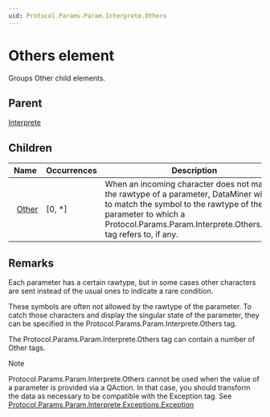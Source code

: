 ```yaml
---
uid: Protocol.Params.Param.Interprete.Others
---
```


# Others element

Groups Other child elements.

## Parent

[Interprete](xref:Protocol.Params.Param.Interprete)

## Children

|Name|Occurrences|Description|
|--- |--- |--- |
|&nbsp;&nbsp;[Other](xref:Protocol.Params.Param.Interprete.Others.Other)|[0, *]|When an incoming character does not match the rawtype of a parameter, DataMiner will try to match the symbol to the rawtype of the parameter to which a Protocol.Params.Param.Interprete.Others.Other tag refers to, if any.|

## Remarks

Each parameter has a certain rawtype, but in some cases other characters are sent instead of the usual ones to indicate a rare condition.

These symbols are often not allowed by the rawtype of the parameter. To catch those characters and display the singular state of the parameter, they can be specified in the Protocol.Params.Param.Interprete.Others tag.

The Protocol.Params.Param.Interprete.Others tag can contain a number of Other tags.

> [!NOTE]
> Protocol.Params.Param.Interprete.Others cannot be used when the value of a parameter is provided via a QAction. In that case, you should transform the data as necessary to be compatible with the Exception tag. See [Protocol.Params.Param.Interprete.Exceptions.Exception](xref:Protocol.Params.Param.Interprete.Exceptions.Exception)
